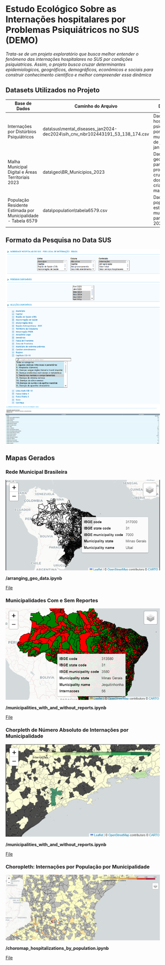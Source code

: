 # Estudo Ecológico Sobre as Internações hospitalares por Problemas Psiquiátricos no SUS (DEMO)

_Trata-se de um projeto exploratório que busca melhor entender o fenômeno das internações hospitalares no SUS por condições psiquiatricas. Assim, o projeto busca cruzar determinantes epidemiologicos, geográficos, demográficos, econômicos e sociais para construir conhecimento científico e melhor compreender essa dinâmica_

## Datasets Utilizados no Projeto

| Base de Dados                                                 | Caminho do Arquivo                                                            | Descrição                                                                           | Fonte                                                                                                       |
| ------------------------------------------------------------- | ----------------------------------------------------------------------------- | ----------------------------------------------------------------------------------- | ----------------------------------------------------------------------------------------------------------- |
| Internações por Distúrbios Psiquiátricos                      | data\sus\mental_diseases_jan2024-dec2024\sih_cnv_nibr102443191_53_138_174.csv | Dados sobre hospitalizações psiquiátricas por municipalidade de jan 2024 à jan 2025 | [DATA SUS](http://tabnet.datasus.gov.br/cgi/tabcgi.exe?sih/cnv/nibr.def)                                    |
| Malha Municipal Digital e Áreas Territoriais 2023             | data\geo\BR_Municipios_2023                                                   | Dados geográficos para a projeção, cruzamento dos dados e criação de mapas          | [IBGE](https://www.ibge.gov.br/geociencias/organizacao-do-territorio/malhas-territoriais/15774-malhas.html) |
| População Residente Estimada por Municipalidade - Tabela 6579 | data\population\tabela6579.csv                                                | Dados sobre população estimada por municipalidade para o ano de 2024                | [IBGE SIDRA](https://sidra.ibge.gov.br/tabela/6579)                                                         |

## Formato da Pesquisa no Data SUS

![Screen](data/sus/mental_diseases_jan2024-dec2024/data_sus_search_params1.png)
![Screen](data/sus/mental_diseases_jan2024-dec2024/data_sus_search_params2.png)

## Mapas Gerados

### Rede Municipal Brasileira

![Screen](/images/all_municipalities.png "Rede Municipal Brasileira")

**/arranging_geo_data.ipynb**

[File](/maps/municipalities_geometries.html)

### Municipalidades Com e Sem Reportes

![Screen](/images/municipalities_with_and_without_reports.png "Municipalities with and without reports")

**/municipalities_with_and_without_reports.ipynb**

[File](/maps/municipalities_with_and_without_reports_jan2024-dec2024.html)

### Chorpleth de Número Absoluto de Internações por Municipalidade

![Screen](/images/hospitalizations_choromap.png "Choromap das Internações Psiquiatricas")

**/municipalities_with_and_without_reports.ipynb**

[File](/maps/choropleth_absolute_cases_jan2024-dec2024.html)

### Choropleth: Internações por População por Municipalidade

![Screen](/images/hospitalizations_by_pop.png "Hospitalization per municipality population")

**/choromap_hospitalizations_by_population.ipynb**

[File](/maps/cases_by_municipality_pop_jan2024-dez2024.html)
